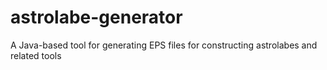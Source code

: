 # astrolabe-generator
A Java-based tool for generating EPS files for constructing astrolabes and related tools
